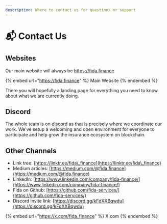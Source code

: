 ```yaml
---
description: Where to contact us for questions or support
---
```


# 📬 Contact Us

## Websites

Our main website will always be https://fida.finance

{% embed url="https://fida.finance" %}
Main Website
{% endembed %}

There you will hopefully a landing page for everything you need to know about what we are currently doing.

## Discord

The whole team is on [discord](https://discord.gg/kFdXXBqwdu) as that is precisely where we coordinate our work. We've setup a welcoming and open environment for everyone to participate and help grow the insurance ecosystem on blockchain.

## Other Channels

* Link tree: [https://linktr.ee/fida\_finance](https://linktr.ee/fida\_finance)
* Medium articles: [https://medium.com/@fida.finance](https://medium.com/@fida.finance)
* LinkedIn: [https://www.linkedin.com/company/fida-finance/](https://www.linkedin.com/company/fida-finance/)
* Fida on Github: [https://github.com/fida-services/](https://github.com/fida-services/)
* Discord invite link: [https://discord.gg/kFdXXBqwdu](https://discord.gg/kFdXXBqwdu)

{% embed url="https://x.com/fida_finance" %}
X.com
{% endembed %}

